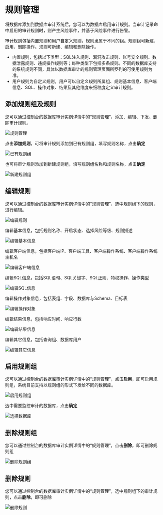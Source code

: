 # 规则管理

将数据库添加到数据库审计系统后，您可以为数据库启用审计规则。当审计记录命中启用的审计规则时，则产生风险事件，并基于风险事件进行告警。

审计规则包括内置规则和用户自定义规则，规则隶属于不同的组。规则组可新建、启用、删除操作。规则可新建、编辑和删除操作。

- 内置规则，包括以下类型：SQL注入规则、漏洞攻击规则、账号安全规则、数据泄露规则、违规操作规则等；每种类型下包括多条规则。不同的数据库支持的系统规则不同，具体以数据库审计的规则管理页面所罗列的可使用规则为准。
- 用户规则为自定义规则，用户可以自定义规则所属组、规则基本信息、客户端信息、SQL、操作对象、结果及其他维度来细粒度定义审计规则。

## 添加规则组及规则

您可以通过控制台的数据库审计实例详情中的“规则管理”，添加、编辑、下发、删除审计规则。

![规则管理](/image/Database-Audit/规则管理.png)

点击**添加规则**，可将审计规则添加到已有规则组，填写规则名称，点击**确定**

![已有规则组](/image/Database-Audit/已有规则组.png)

也可将审计规则添加到新建规则组，填写规则组名称和规则名称，点击**确定**

![新建规则组](/image/Database-Audit/新建规则组.png)

## 编辑规则

您可以通过控制台的数据库审计实例详情中的“规则管理”，选中规则组下的规则，进行编辑。

![编辑规则](/image/Database-Audit/编辑规则.png)

编辑基本信息，包括规则名称、开启状态、选择风险等级、规则描述

![编辑基本信息](/image/Database-Audit/编辑基本信息.png)

编辑客户端信息，包括客户端IP、客户端工具、客户端操作系统、客户端操作系统主机名

![编辑客户端信息](/image/Database-Audit/编辑客户端信息.png)

编辑SQL信息，包括SQL语句、SQL关键字、SQL正则、特权操作、操作类型

![编辑SQL信息](/image/Database-Audit/编辑SQL信息.png)

编辑操作对象信息，包括表组、字段、数据库与Schema、目标表

![编辑操作对象](/image/Database-Audit/编辑操作对象.png)

编辑结果信息，包括响应时间、响应行数

![编辑结果信息](/image/Database-Audit/编辑结果信息.png)

编辑其它信息，包括查询组、数据库用户

![编辑其它信息](/image/Database-Audit/编辑其它信息.png)

## 启用规则组

您可以通过控制台的数据库审计实例详情中的“规则管理”，点击**启用**，即可启用规则组，系统目前支持以规则组的形式下发给不同的数据库。

![启用规则组](/image/Database-Audit/启用规则组.png)

选中需要监控审计的数据库，点击**确定**

![选择数据库](/image/Database-Audit/选择数据库.png)

## 删除规则组

您可以通过控制台的数据库审计实例详情中的“规则管理”，点击**删除**，即可删除规则组

![删除规则组](/image/Database-Audit/删除规则组.png)

## 删除规则

您可以通过控制台的数据库审计实例详情中的“规则管理”，选中规则组下的审计规则，点击**删除**，即可删除

![删除规则](/image/Database-Audit/删除规则.png)